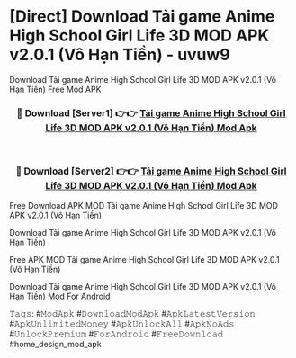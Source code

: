 # [Direct] Download Tải game Anime High School Girl Life 3D MOD APK v2.0.1 (Vô Hạn Tiền) - uvuw9
Download Tải game Anime High School Girl Life 3D MOD APK v2.0.1 (Vô Hạn Tiền) Free Mod APK

<div align="center">
<h3>🔴 Download [Server1] 👉👉 <a href="https://apk-comot.site?title=Tải_game_Anime_High_School_Girl_Life_3D_MOD_APK_v2.0.1_(Vô_Hạn_Tiền)">Tải game Anime High School Girl Life 3D MOD APK v2.0.1 (Vô Hạn Tiền) Mod Apk</a></h3><br>

<h3>🔴 Download [Server2] 👉👉 <a href="https://apk-comot.site?title=Tải_game_Anime_High_School_Girl_Life_3D_MOD_APK_v2.0.1_(Vô_Hạn_Tiền)">Tải game Anime High School Girl Life 3D MOD APK v2.0.1 (Vô Hạn Tiền) Mod Apk</a></h3>
</div>


Free Download APK MOD Tải game Anime High School Girl Life 3D MOD APK v2.0.1 (Vô Hạn Tiền)

Download Tải game Anime High School Girl Life 3D MOD APK v2.0.1 (Vô Hạn Tiền) 

Free APK MOD Tải game Anime High School Girl Life 3D MOD APK v2.0.1 (Vô Hạn Tiền) 

Download Tải game Anime High School Girl Life 3D MOD APK v2.0.1 (Vô Hạn Tiền) Mod For Android

𝚃𝚊𝚐𝚜: #𝙼𝚘𝚍𝙰𝚙𝚔 #𝙳𝚘𝚠𝚗𝚕𝚘𝚊𝚍𝙼𝚘𝚍𝙰𝚙𝚔 #𝙰𝚙𝚔𝙻𝚊𝚝𝚎𝚜𝚝𝚅𝚎𝚛𝚜𝚒𝚘𝚗 #𝙰𝚙𝚔𝚄𝚗𝚕𝚒𝚖𝚒𝚝𝚎𝚍𝙼𝚘𝚗𝚎𝚢 #𝙰𝚙𝚔𝚄𝚗𝚕𝚘𝚌𝚔𝙰𝚕𝚕 #𝙰𝚙𝚔𝙽𝚘𝙰𝚍𝚜 #𝚄𝚗𝚕𝚘𝚌𝚔𝙿𝚛𝚎𝚖𝚒𝚞𝚖 #𝙵𝚘𝚛𝙰𝚗𝚍𝚛𝚘𝚒𝚍 #𝙵𝚛𝚎𝚎𝙳𝚘𝚠𝚗𝚕𝚘𝚊𝚍 #home_design_mod_apk